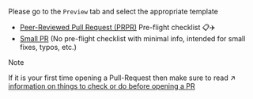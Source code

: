 Please go to the `Preview` tab and select the appropriate template

* [Peer-Reviewed Pull Request (PRPR)](?expand=1&template=pr.md) Pre-flight checklist 📋✈️
* [Small PR](?expand=1&template=small.md) (No pre-flight checklist with minimal info, intended for small fixes, typos, etc.)

>[!NOTE]
>If it is your first time opening a Pull-Request then make sure to read
>↗️<a href="PULL_REQUEST_TEMPLATE/common-mistakes.md" target="_blank">
information on things to check or do before opening a PR</a>


